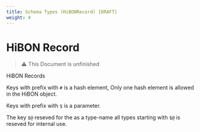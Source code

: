 ```yaml
---
title: Schema Types (HiBONRecord) [DRAFT]
weight: 4
---
```


# HiBON Record

> ⚠️  This Document is unfinished

HiBON Records

Keys with prefix with `#` is a hash element, Only one hash element is allowed in the HiBON object.

Keys with prefix with `$` is a parameter.

The key `$@` reseved for the as a type-name all types starting with `$@` is reseved for internal use.
